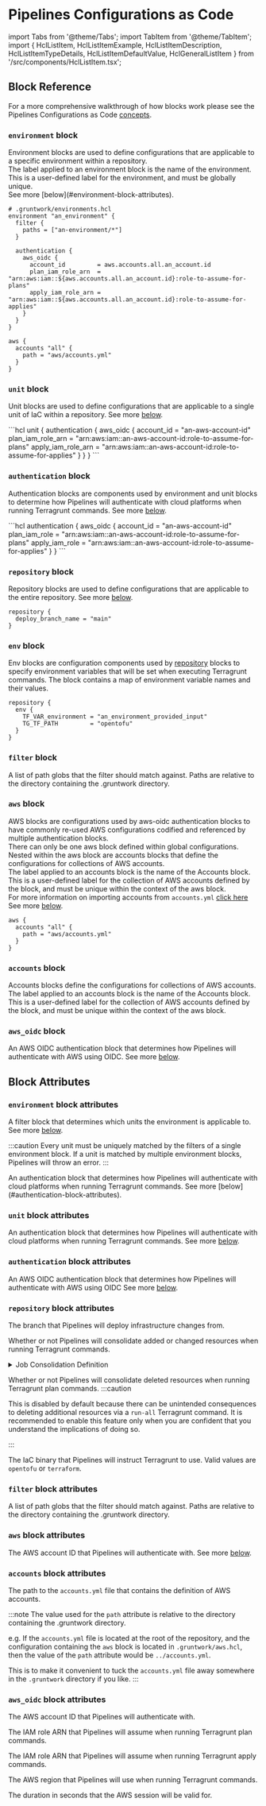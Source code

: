 # Pipelines Configurations as Code
import Tabs from '@theme/Tabs';
import TabItem from '@theme/TabItem';
import { HclListItem, HclListItemExample, HclListItemDescription, HclListItemTypeDetails, HclListItemDefaultValue, HclGeneralListItem } from '/src/components/HclListItem.tsx';

## Block Reference

For a more comprehensive walkthrough of how blocks work please see the Pipelines Configurations as Code [concepts](/2.0/reference/pipelines/configurations-as-code).


### `environment` block
<HclListItem name="environment" requirement="optional" type="labeled-block">
<HclListItemDescription>
Environment blocks are used to define configurations that are applicable to a specific environment within a repository.
<br />
The label applied to an environment block is the name of the environment. This is a user-defined label for the environment, and must be globally unique.
<br />
See more [below](#environment-block-attributes).
</HclListItemDescription>
<HclListItemExample>

```hcl
# .gruntwork/environments.hcl
environment "an_environment" {
  filter {
    paths = ["an-environment/*"]
  }

  authentication {
    aws_oidc {
      account_id         = aws.accounts.all.an_account.id
      plan_iam_role_arn  = "arn:aws:iam::${aws.accounts.all.an_account.id}:role-to-assume-for-plans"
      apply_iam_role_arn = "arn:aws:iam::${aws.accounts.all.an_account.id}:role-to-assume-for-applies"
    }
  }
}

aws {
  accounts "all" {
    path = "aws/accounts.yml"
  }
}
```
</HclListItemExample>
</HclListItem>

### `unit` block
<HclListItem name="unit" requirement="optional" type="block">
<HclListItemDescription>

Unit blocks are used to define configurations that are applicable to a single unit of IaC within a repository. See more [below](#unit-block-attributes).

</HclListItemDescription>
<HclListItemExample>
```hcl
unit {
  authentication {
    aws_oidc {
      account_id         = "an-aws-account-id"
      plan_iam_role_arn  = "arn:aws:iam::an-aws-account-id:role-to-assume-for-plans"
      apply_iam_role_arn = "arn:aws:iam::an-aws-account-id:role-to-assume-for-applies"
    }
  }
}
```
</HclListItemExample>
</HclListItem>

### `authentication` block

<HclListItem name="authentication" requirement="optional" type="block">
<HclListItemDescription>

Authentication blocks are components used by environment and unit blocks to determine how Pipelines will authenticate with cloud platforms when running Terragrunt commands. See more [below](#authentication-block-attributes).

</HclListItemDescription>
<HclListItemExample>
```hcl
authentication {
  aws_oidc {
    account_id     = "an-aws-account-id"
    plan_iam_role  = "arn:aws:iam::an-aws-account-id:role-to-assume-for-plans"
    apply_iam_role = "arn:aws:iam::an-aws-account-id:role-to-assume-for-applies"
  }
}
```
</HclListItemExample>
</HclListItem>

### `repository` block

<HclListItem name="repository" requirement="optional" type="block">
<HclListItemDescription>

Repository blocks are used to define configurations that are applicable to the entire repository. See more [below](#repository-block-attributes).

</HclListItemDescription>
<HclListItemExample>

```hcl
repository {
  deploy_branch_name = "main"
}
```
</HclListItemExample>
</HclListItem>

### `env` block

<HclListItem name="env" requirement="optional" type="block">
<HclListItemDescription>

Env blocks are configuration components used by [repository](#repository-blocks) blocks to specify environment variables that will be set when executing Terragrunt commands. The block contains a map of environment variable names and their values.

</HclListItemDescription>
<HclListItemExample>

```hcl
repository {
  env {
    TF_VAR_environment = "an_environment_provided_input"
    TG_TF_PATH         = "opentofu"
  }
}
```
</HclListItemExample>
</HclListItem>

### `filter` block

<HclListItem name="filter" requirement="optional" type="block">
<HclListItemDescription>

A list of path globs that the filter should match against. Paths are relative to the directory containing the .gruntwork directory.

</HclListItemDescription>
</HclListItem>

### `aws` block

<HclListItem name="aws" type="block">
<HclListItemDescription>

AWS blocks are configurations used by aws-oidc authentication blocks to have commonly re-used AWS configurations codified and referenced by multiple authentication blocks.
<br/>
There can only be one aws block defined within global configurations.
<br/>
Nested within the aws block are accounts blocks that define the configurations for collections of AWS accounts.
<br/>
The label applied to an accounts block is the name of the Accounts block. This is a user-defined label for the collection of AWS accounts defined by the block, and must be unique within the context of the aws block.
<br/>
For more information on importing accounts from `accounts.yml` [click here](/2.0/reference/pipelines/configurations-as-code#aws-blocks)
<br/>
See more [below](#aws-block-attributes).
</HclListItemDescription>
<HclListItemExample>
```hcl
aws {
  accounts "all" {
    path = "aws/accounts.yml"
  }
}
```
</HclListItemExample>

</HclListItem>

### `accounts` block

<HclListItem name="accounts" requirement="optional" type="labeled block">
<HclListItemDescription>
Accounts blocks define the configurations for collections of AWS accounts.
<br/>
The label applied to an accounts block is the name of the Accounts block. This is a user-defined label for the collection of AWS accounts defined by the block, and must be unique within the context of the aws block.
</HclListItemDescription>
</HclListItem>

### `aws_oidc` block

<HclListItem name="aws_oidc" requirement="optional" type="block">
<HclListItemDescription>

An AWS OIDC authentication block that determines how Pipelines will authenticate with AWS using OIDC. See more [below](#aws_oidc-block-attributes).

</HclListItemDescription>
</HclListItem>

## Block Attributes

### `environment` block attributes

<HclListItem name="filter" requirement="required" type="block">
<HclListItemDescription>

A filter block that determines which units the environment is applicable to.  See more [below](#filter-block-attributes).

:::caution
Every unit must be uniquely matched by the filters of a single environment block. If a unit is matched by multiple environment blocks, Pipelines will throw an error.
:::
</HclListItemDescription>
</HclListItem>

<HclListItem name="authentication" requirement="required" type="block">
<HclListItemDescription>
An authentication block that determines how Pipelines will authenticate with cloud platforms when running Terragrunt commands. See more [below](#authentication-block-attributes).
</HclListItemDescription>
</HclListItem>

### `unit` block attributes

<HclListItem name="authentication" requirement="required" type="block">
<HclListItemDescription>

An authentication block that determines how Pipelines will authenticate with cloud platforms when running Terragrunt commands.  See more [below](#authentication-block-attributes).
</HclListItemDescription>

</HclListItem>

### `authentication` block attributes


<HclListItem name="aws_oidc" requirement="required" type="block">
<HclListItemDescription>

An AWS OIDC authentication block that determines how Pipelines will authenticate with AWS using OIDC See more [below](#aws_oidc-block-attributes).
</HclListItemDescription>

</HclListItem>

### `repository` block attributes

<HclListItem name="deploy_branch_name" requirement="optional" type="string">
<HclListItemDescription>

The branch that Pipelines will deploy infrastructure changes from.

</HclListItemDescription>
<HclListItemDefaultValue defaultValue="main"/>
</HclListItem>

<HclListItem name="consolidate_added_or_changed" requirement="optional" type="boolean">
<HclListItemDescription>

Whether or not Pipelines will consolidate added or changed resources when running Terragrunt commands.

<details>
<summary>Job Consolidation Definition</summary>

  Job consolidation is the mechanism whereby Pipelines will take multiple jobs (e.g. ModuleAdded, ModuleChanged) and consolidate them into a single job (e.g. ModulesAddedOrChanged) when running Terragrunt commands.

  This is a useful optimization that Pipelines can perform, as it divides the CI/CD costs of running Terragrunt in CI by the number of jobs that are consolidated. In addition, this results in more accurate runs, as it allows Terragrunt to leverage the Directed Acyclic Graph (DAG) to order updates.

  e.g. Instead of running the following jobs: A. ModuleAdded B. ModuleChanged

  Where ModuleChanged depends on ModuleAdded, Pipelines will consolidate these jobs into a single job: C. ModulesAddedOrChanged

  Because the underlying implementation of a ModulesAddedOrChanged uses the run-all Terragrunt command, it will use the DAG to ensure that the ModuleAdded job runs before the ModuleChanged job.

</details>

</HclListItemDescription>
<HclListItemDefaultValue defaultValue="true"/>
</HclListItem>

<HclListItem name="consolidate_deleted" requirement="optional" type="boolean">
<HclListItemDescription>

Whether or not Pipelines will consolidate deleted resources when running Terragrunt plan commands.
  :::caution

  This is disabled by default because there can be unintended consequences to deleting additional resources via a `run-all` Terragrunt command. It is recommended to enable this feature only when you are confident that you understand the implications of doing so.

  :::
</HclListItemDescription>
<HclListItemDefaultValue defaultValue="false"/>
</HclListItem>

<HclListItem name="tf_binary" requirement="optional" type="string">
<HclListItemDescription>

The IaC binary that Pipelines will instruct Terragrunt to use. Valid values are `opentofu` or `terraform`.

</HclListItemDescription>
<HclListItemDefaultValue defaultValue="opentofu"/>
</HclListItem>

### `filter` block attributes

<HclListItem name="paths" requirement="required" type="array[string]">
<HclListItemDescription>

A list of path globs that the filter should match against. Paths are relative to the directory containing the .gruntwork directory.
</HclListItemDescription>
</HclListItem>

### `aws` block attributes

<HclListItem name="accounts" requirement="required" type="labeled block">
<HclListItemDescription>

The AWS account ID that Pipelines will authenticate with.  See more [below](#accounts-block-attributes).
</HclListItemDescription>
</HclListItem>

### `accounts` block attributes

<HclListItem name="path" requirement="required" type="string">
<HclListItemDescription>

The path to the `accounts.yml` file that contains the definition of AWS accounts.

:::note
The value used for the `path` attribute is relative to the directory containing the .gruntwork directory.

e.g. If the `accounts.yml` file is located at the root of the repository, and the configuration containing the `aws` block is located in `.gruntwork/aws.hcl`, then the value of the `path` attribute would be `../accounts.yml`.

This is to make it convenient to tuck the `accounts.yml` file away somewhere in the `.gruntwork` directory if you like.
:::

</HclListItemDescription>
</HclListItem>



### `aws_oidc` block attributes

<HclListItem name="account_id" requirement="required" type="string">
<HclListItemDescription>

The AWS account ID that Pipelines will authenticate with.
</HclListItemDescription>
</HclListItem>

<HclListItem name="plan_iam_role_arn" requirement="required" type="string">
<HclListItemDescription>

The IAM role ARN that Pipelines will assume when running Terragrunt plan commands.
</HclListItemDescription>
</HclListItem>

<HclListItem name="apply_iam_role_arn" requirement="required" type="string">
<HclListItemDescription>

The IAM role ARN that Pipelines will assume when running Terragrunt apply commands.
</HclListItemDescription>
</HclListItem>

<HclListItem name="region" requirement="optional" type="string">
<HclListItemDescription>

The AWS region that Pipelines will use when running Terragrunt commands.
</HclListItemDescription>
<HclListItemDefaultValue defaultValue="us-east-1"/>
</HclListItem>

<HclListItem name="session_duration" requirement="optional" type="number">
<HclListItemDescription>

The duration in seconds that the AWS session will be valid for.

</HclListItemDescription>
<HclListItemDefaultValue defaultValue="3600"/>
</HclListItem>

